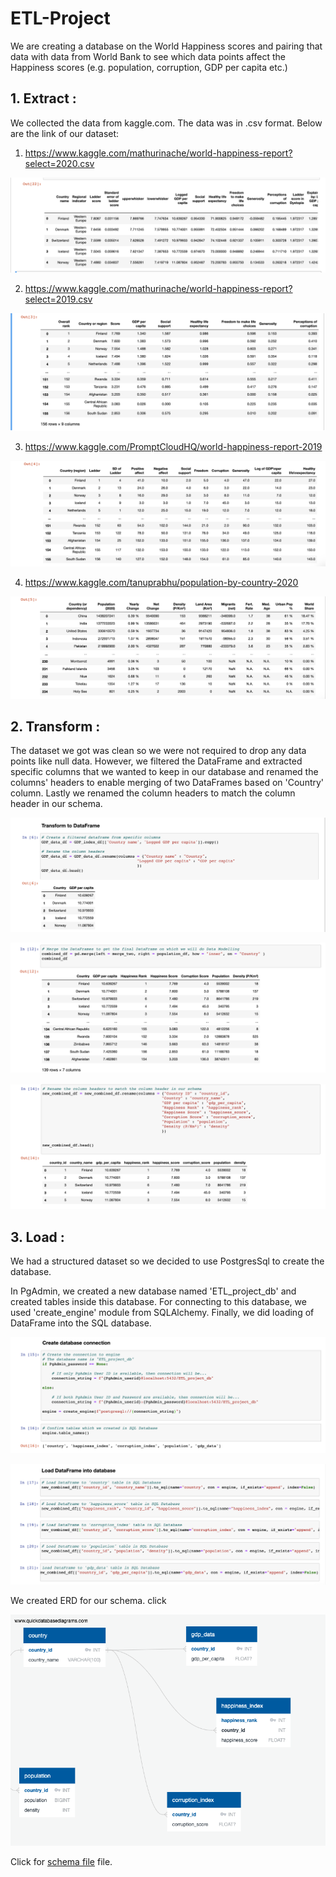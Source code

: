 # ETL-Project

We are creating a database on the World Happiness scores and pairing that data with data from World Bank to see which data points affect the Happiness scores (e.g. population, corruption, GDP per capita etc.)


## 1. Extract :

We collected the data from kaggle.com. The data was in .csv format. Below are the link of our dataset:

1) https://www.kaggle.com/mathurinache/world-happiness-report?select=2020.csv <br/>

![etl](https://github.com/preeti0103/ETL-Project/blob/master/screenshots/happiness_index.png) <br/>

2) https://www.kaggle.com/mathurinache/world-happiness-report?select=2019.csv <br/>

![etl](https://github.com/preeti0103/ETL-Project/blob/master/screenshots/happiness_index2019.png) <br/>

3) https://www.kaggle.com/PromptCloudHQ/world-happiness-report-2019 <br/>

![etl](https://github.com/preeti0103/ETL-Project/blob/master/screenshots/corruption_index.png) <br/>

4) https://www.kaggle.com/tanuprabhu/population-by-country-2020 <br/>

![etl](https://github.com/preeti0103/ETL-Project/blob/master/screenshots/population.png)


## 2. Transform :

The dataset we got was clean so we were not required to drop any data points like null data. However, we filtered the DataFrame and extracted specific columns that we wanted to keep in our database and renamed the columns' headers to enable merging of two DataFrames based on 'Country' column. Lastly we renamed the column headers to match the column header in our schema.


![etl](https://github.com/preeti0103/ETL-Project/blob/master/screenshots/transform.png) <br/>

![etl](https://github.com/preeti0103/ETL-Project/blob/master/screenshots/merge.png) <br/>

![etl](https://github.com/preeti0103/ETL-Project/blob/master/screenshots/new_df.png) <br/>


## 3. Load :

We had a structured dataset so we decided to use PostgresSql to create the database.

In PgAdmin, we created a new database named 'ETL_project_db' and created tables inside this database. For connecting to this database, we used 'create_engine' module from SQLAlchemy. Finally, we did loading of DataFrame into the SQL database.

![etl](https://github.com/preeti0103/ETL-Project/blob/master/screenshots/database_connection.png) <br/>

![etl](https://github.com/preeti0103/ETL-Project/blob/master/screenshots/load_dataframe.png) <br/>

We created ERD for our schema. click 

![etl](https://github.com/preeti0103/ETL-Project/blob/master/ERD.png)


Click for [schema file](https://github.com/preeti0103/ETL-Project/blob/master/schema.sql) file.


